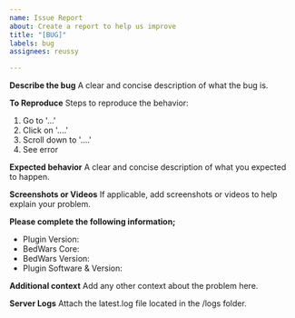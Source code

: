 ```yaml
---
name: Issue Report
about: Create a report to help us improve
title: "[BUG]"
labels: bug
assignees: reussy

---
```


**Describe the bug**
A clear and concise description of what the bug is.

**To Reproduce**
Steps to reproduce the behavior:
1. Go to '...'
2. Click on '....'
3. Scroll down to '....'
4. See error

**Expected behavior**
A clear and concise description of what you expected to happen.

**Screenshots or Videos**
If applicable, add screenshots or videos to help explain your problem.

**Please complete the following information;**
- Plugin Version: 
- BedWars Core:
- BedWars Version:
- Plugin Software & Version:

**Additional context**
Add any other context about the problem here.

**Server Logs**
Attach the latest.log file located in the /logs folder.
